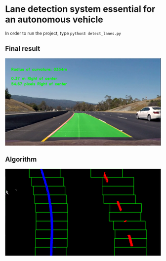 # Lane detection system essential for an autonomous vehicle

In order to run the project, type `python3 detect_lanes.py`


## Final result
![alt text](https://github.com/JakubTomaszewski/Road_lanes_detection/blob/master/pics/final.png)


## Algorithm
![alt text](https://github.com/JakubTomaszewski/Road_lanes_detection/blob/master/pics/stacked.png)

